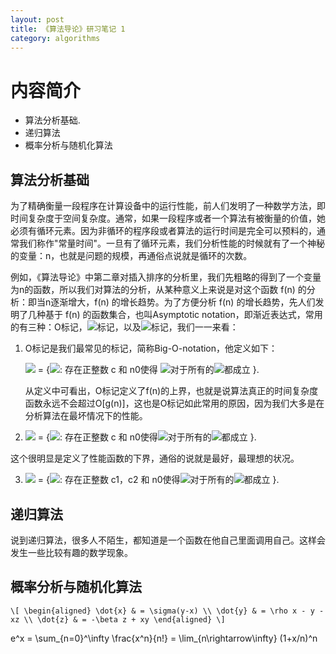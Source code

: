 ```yaml
---
layout: post
title: 《算法导论》研习笔记 1
category: algorithms
---
```


# 内容简介 #

* 算法分析基础.
* 递归算法
* 概率分析与随机化算法

## 算法分析基础 ##

为了精确衡量一段程序在计算设备中的运行性能，前人们发明了一种数学方法，即时间复杂度于空间复杂度。通常，如果一段程序或者一个算法有被衡量的价值，她必须有循环元素。因为非循环的程序段或者算法的运行时间是完全可以预料的，通常我们称作"常量时间"。一旦有了循环元素，我们分析性能的时候就有了一个神秘的变量：n，也就是问题的规模，再通俗点说就是循环的次数。

例如，《算法导论》中第二章对插入排序的分析里，我们先粗略的得到了一个变量为n的函数，所以我们对算法的分析，从某种意义上来说是对这个函数 f(n) 的分析：即当n逐渐增大，f(n) 的增长趋势。为了方便分析 f(n) 的增长趋势，先人们发明了几种基于 f(n) 的函数集合，也叫Asymptotic notation，即渐近表达式，常用的有三种：O标记，<img src="http://chart.googleapis.com/chart?cht=tx&chl=%5CTheta%20" style="border:none;" />标记，以及<img src="http://chart.googleapis.com/chart?cht=tx&chl=%5COmega%20" style="border:none;" />标记，我们一一来看：

1. O标记是我们最常见的标记，简称Big-O-notation，他定义如下：

   <img src="http://chart.googleapis.com/chart?cht=tx&chl=O%5Bg(n)%5D" style="border:none;" /> = {<img src="http://chart.googleapis.com/chart?cht=tx&chl=f(n)" style="border:none;" />: 存在正整数 c 和 n0使得 <img src="http://chart.googleapis.com/chart?cht=tx&chl=0%5Cle%20f(n)%20%5Cle%20cg(n)" style="border:none;" />对于所有的<img src="http://chart.googleapis.com/chart?cht=tx&chl=n%5Cge%20n0" style="border:none;" />都成立 }.

   从定义中可看出，O标记定义了f(n)的上界，也就是说算法真正的时间复杂度函数永远不会超过O[g(n)]，这也是O标记如此常用的原因，因为我们大多是在分析算法在最坏情况下的性能。

2. <img src="http://chart.googleapis.com/chart?cht=tx&chl=%5COmega%20%5Bg(n)%5D" style="border:none;" /> = {<img src="http://chart.googleapis.com/chart?cht=tx&chl=f(n)" style="border:none;" />: 存在正整数 c 和 n0使得<img src="http://chart.googleapis.com/chart?cht=tx&chl=0%5Cle%20cg(n)%20%5Cle%20f(n)" style="border:none;" />对于所有的<img src="http://chart.googleapis.com/chart?cht=tx&chl=n%5Cge%20n0" style="border:none;" />都成立 }.

  这个很明显是定义了性能函数的下界，通俗的说就是最好，最理想的状况。

3. <img src="http://chart.googleapis.com/chart?cht=tx&chl=%5CTheta%20%5Bg(n)%5D" style="border:none;" /> = {<img src="http://chart.googleapis.com/chart?cht=tx&chl=f(n)" style="border:none;" />:  存在正整数 c1，c2 和 n0使得<img src="http://chart.googleapis.com/chart?cht=tx&chl=0%5Cle%20c1g(n)%20%5Cle%20f(n)%20%5Cle%20c2g(n)" style="border:none;" />对于所有的<img src="http://chart.googleapis.com/chart?cht=tx&chl=n%5Cge%20n0" style="border:none;" />都成立 }.



## 递归算法 ##

说到递归算法，很多人不陌生，都知道是一个函数在他自己里面调用自己。这样会发生一些比较有趣的数学现象。

## 概率分析与随机化算法 ##

`\[
\begin{aligned}
\dot{x} & = \sigma(y-x) \\
\dot{y} & = \rho x - y - xz \\
\dot{z} & = -\beta z + xy
\end{aligned}
\]`

e^x = \sum_{n=0}^\infty \frac{x^n}{n!} = \lim_{n\rightarrow\infty} (1+x/n)^n
